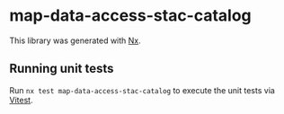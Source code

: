 # map-data-access-stac-catalog

This library was generated with [Nx](https://nx.dev).

## Running unit tests

Run `nx test map-data-access-stac-catalog` to execute the unit tests via [Vitest](https://vitest.dev/).
